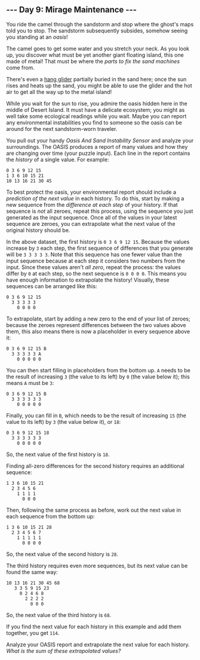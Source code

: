 ## --- Day 9: Mirage Maintenance ---

You ride the camel through the sandstorm and stop where the ghost's maps told you to stop. The sandstorm subsequently subsides, somehow seeing you standing at an _oasis_!

The camel goes to get some water and you stretch your neck. As you look up, you discover what must be yet another giant floating island, this one made of metal! That must be where the _parts to fix the sand machines_ come from.

There's even a [hang glider](https://en.wikipedia.org/wiki/Hang_gliding) partially buried in the sand here; once the sun rises and heats up the sand, you might be able to use the glider and the hot air to get all the way up to the metal island!

While you wait for the sun to rise, you admire the oasis hidden here in the middle of Desert Island. It must have a delicate ecosystem; you might as well take some ecological readings while you wait. Maybe you can report any environmental instabilities you find to someone so the oasis can be around for the next sandstorm-worn traveler.

You pull out your handy _Oasis And Sand Instability Sensor_ and analyze your surroundings. The OASIS produces a report of many values and how they are changing over time (your puzzle input). Each line in the report contains the _history_ of a single value. For example:

    0 3 6 9 12 15
    1 3 6 10 15 21
    10 13 16 21 30 45

To best protect the oasis, your environmental report should include a _prediction of the next value_ in each history. To do this, start by making a new sequence from the _difference at each step_ of your history. If that sequence is _not_ all zeroes, repeat this process, using the sequence you just generated as the input sequence. Once all of the values in your latest sequence are zeroes, you can extrapolate what the next value of the original history should be.

In the above dataset, the first history is `0 3 6 9 12 15`. Because the values increase by `3` each step, the first sequence of differences that you generate will be `3 3 3 3 3`. Note that this sequence has one fewer value than the input sequence because at each step it considers two numbers from the input. Since these values aren't _all zero_, repeat the process: the values differ by `0` at each step, so the next sequence is `0 0 0 0`. This means you have enough information to extrapolate the history! Visually, these sequences can be arranged like this:

    0 3 6 9 12 15
      3 3 3 3 3
        0 0 0 0

To extrapolate, start by adding a new zero to the end of your list of zeroes; because the zeroes represent differences between the two values above them, this also means there is now a placeholder in every sequence above it:

    0 3 6 9 12 15 B
      3 3 3 3 3 A
        0 0 0 0 0

You can then start filling in placeholders from the bottom up. `A` needs to be the result of increasing `3` (the value to its left) by `0` (the value below it); this means `A` must be `3`:

    0 3 6 9 12 15 B
      3 3 3 3 3 3
        0 0 0 0 0

Finally, you can fill in `B`, which needs to be the result of increasing `15` (the value to its left) by `3` (the value below it), or `18`:

    0 3 6 9 12 15 18
      3 3 3 3 3 3
        0 0 0 0 0

So, the next value of the first history is `18`.

Finding all-zero differences for the second history requires an additional sequence:

    1 3 6 10 15 21
      2 3 4 5 6
        1 1 1 1
          0 0 0

Then, following the same process as before, work out the next value in each sequence from the bottom up:

    1 3 6 10 15 21 28
      2 3 4 5 6 7
        1 1 1 1 1
          0 0 0 0

So, the next value of the second history is `28`.

The third history requires even more sequences, but its next value can be found the same way:

    10 13 16 21 30 45 68
       3 3 5 9 15 23
         0 2 4 6 8
           2 2 2 2
             0 0 0

So, the next value of the third history is `68`.

If you find the next value for each history in this example and add them together, you get `114`.

Analyze your OASIS report and extrapolate the next value for each history. _What is the sum of these extrapolated values?_

